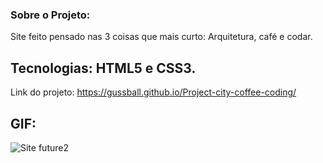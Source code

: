 ### Sobre o Projeto:
Site feito pensado nas 3 coisas que mais curto: Arquitetura, café e codar. 


## Tecnologias: HTML5 e CSS3.


Link do projeto: https://gussball.github.io/Project-city-coffee-coding/


## GIF:
![Site future2](https://user-images.githubusercontent.com/112123706/198177455-7e7a4482-30e9-4701-b733-d0fe3d625a52.gif)

